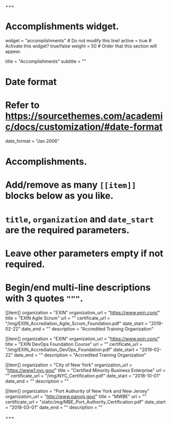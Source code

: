 +++
# Accomplishments widget.
widget = "accomplishments"  # Do not modify this line!
active = true  # Activate this widget? true/false
weight = 50  # Order that this section will appear.

title = "Accomplish&shy;ments"
subtitle = ""

# Date format
#   Refer to https://sourcethemes.com/academic/docs/customization/#date-format
date_format = "Jan 2006"

# Accomplishments.
#   Add/remove as many `[[item]]` blocks below as you like.
#   `title`, `organization` and `date_start` are the required parameters.
#   Leave other parameters empty if not required.
#   Begin/end multi-line descriptions with 3 quotes `"""`.

[[item]]
  organization = "EXIN"
  organization_url = "https://www.exin.com/"
  title = "EXIN Agile Scrum"
  url = ""
  certificate_url = "/img/EXIN_Accrediation_Agile_Scrum_Foundation.pdf"
  date_start = "2019-02-22"
  date_end = ""
  description = "Accredited Training Organization"

[[item]]
  organization = "EXIN"
  organization_url = "https://www.exin.com/"
  title = "EXIN DevOps Foundation Course"
  url = ""
  certificate_url = "/img/EXIN_Accrediation_DevOps_Foundation.pdf"
  date_start = "2019-02-22"
  date_end = ""
  description = "Accredited Training Organization"

[[item]]
  organization = "City of New York"
  organization_url = "https://www1.nyc.gov/"
  title = "Certified Minority Business Enterprise"
  url = ""
  certificate_url = "/img/NYC_Certification.pdf"
  date_start = "2018-10-01"
  date_end = ""
  description = ""

[[item]]
  organization = "Port Authority of New York and New Jersey"
  organization_url = "http://www.panynj.gov/"
  title = "MWBE"
  url = ""
  certificate_url = "static/img/MBE_Port_Authority_Certification.pdf"
  date_start = "2018-03-01"
  date_end = ""
  description = ""
  

+++
